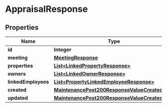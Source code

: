 

# AppraisalResponse


## Properties

| Name | Type | Description | Notes |
|------------ | ------------- | ------------- | -------------|
|**id** | **Integer** |  |  [optional] |
|**meeting** | [**MeetingResponse**](MeetingResponse.md) |  |  [optional] |
|**properties** | [**List&lt;LinkedPropertyResponse&gt;**](LinkedPropertyResponse.md) |  |  [optional] |
|**owners** | [**List&lt;LinkedOwnerResponse&gt;**](LinkedOwnerResponse.md) |  |  [optional] |
|**linkedEmployees** | [**List&lt;PropertyLinkedEmployeeResponse&gt;**](PropertyLinkedEmployeeResponse.md) |  |  [optional] |
|**created** | [**MaintenancePost200ResponseValueCreatedDate**](MaintenancePost200ResponseValueCreatedDate.md) |  |  [optional] |
|**updated** | [**MaintenancePost200ResponseValueCreatedDate**](MaintenancePost200ResponseValueCreatedDate.md) |  |  [optional] |



